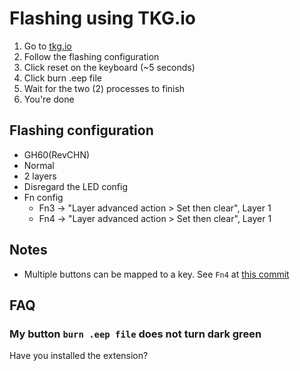 # Flashing using TKG.io

  1. Go to [tkg.io](http://tkg.io)
  1. Follow the flashing configuration
  1. Click reset on the keyboard (~5 seconds)
  1. Click burn .eep file
  1. Wait for the two (2) processes to finish
  1. You're done

## Flashing configuration

  * GH60(RevCHN)
  * Normal
  * 2 layers
  * Disregard the LED config
  * Fn config
    * Fn3 -> "Layer advanced action > Set then clear", Layer 1
    * Fn4 -> "Layer advanced action > Set then clear", Layer 1
    
## Notes

  * Multiple buttons can be mapped to a key. See `Fn4` at [this commit](https://github.com/alvarogarcia7/keyboard-config/commit/09d4cd52b975f1a1485fd6fd886022da4b1294fd)

## FAQ

### My button `burn .eep file` does not turn dark green

Have you installed the extension?
